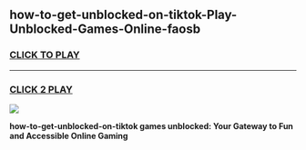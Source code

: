 
## how-to-get-unblocked-on-tiktok-Play-Unblocked-Games-Online-faosb
<h3>
<a href="https://premium76.site?title=how-to-get-unblocked-on-tiktok&ref=25A">CLICK TO PLAY</a></h3>
<hr>

<h3>
<a href="https://premium76.site?title=how-to-get-unblocked-on-tiktok&ref=25A">CLICK 2 PLAY</a>
  
</h3>

<a href="https://premium76.site?title=how-to-get-unblocked-on-tiktok&ref=25A"><img src="https://clearcache.store/games.png"></a>


**how-to-get-unblocked-on-tiktok games unblocked: Your Gateway to Fun and Accessible Online Gaming**
